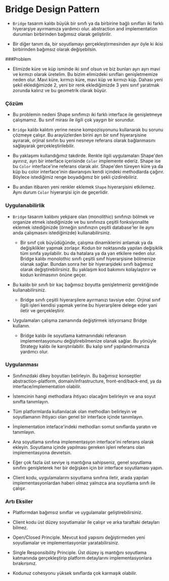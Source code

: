 # Bridge Design Pattern

- `Bridge` tasarım kalıbı büyük bir sınıfı ya da birbirine bağlı sınıfları iki farklı hiyerarşiye
ayırmamıza yardımcı olur. abstraction and implementation durumları birbirinden bağımsız olarak
  geliştirilir. 
  
- Bir diğer tanım da, bir soyutlamayı gerçekleştirmesinden ayır öyle ki ikisi birbirinden bağımsız
olarak değişebilsin.
  
###Problem
- Elimizde küre ve küp isminde iki sınıf olsun ve biz bunları ayrı ayrı mavi ve kırmızı olarak 
üretelim. Bu bizim elimizdeki sınıfları genişletmemize neden olur. Mavi küre, kırmızı küre, mavi küp ve
  kırmızı küp. Dahası yeni şekil eklediğimizde 2, yeni bir renk eklediğimizde 3 yeni sınıf yaratmak 
  zorunda kalırız ve bu geometrik olarak büyür.
  
  
### Çözüm

- Bu problemin nedeni Shape  sınıfımızı iki farklı interface ile genişletmeye çalışmamız.
Bu sınıf mirası ile ilgili çok yaygın bir sorundur.
  
- `Bridge` kalıbı kalıtım yerine nesne kompozisyonunu kullanarak bu sorunu çözmeye çalışır.
Bu arayüzlerden birini ayrı bir sınıf hiyerarşisine ayırarak, orjinal sınıfın bu yeni nesneye
  referans olarak bağlanmasını sağlayarak gerçekleştirilebilir. 
  
- Bu yaklaşımı kullandığımız takdirde. Renkle ilgili uygulamaları Shape'den ayırırız, ayrı bir 
interface içerisinde `Color` implemente ederiz. Shape ise bu `Color` interface'ine referans olarak
  alır. Shape'den türeyen küre ya da küp bu color interface'inin davranışını kendi içindeki methodlarda
  çağırır. Böylece istediğimiz renge boyadığımız bir şekli çizdirebiliriz.
  
- Bu andan itibaren yeni renkler eklemek `Shape` hiyerarşisini etkilemez. Aynı durum `Color` hiyerarşisi 
için de geçerlidir.

### Uygulanabilirlik

- `Bridge` tasarım kalıbını yekpare olan (monolithic) sınıfınızı bölmek ve organize etmek 
istediğinizde ve bu sınıfınıza çeşitli fonksiyonalite eklemek istediğinizde (örneğin sınıfınızın
  çeşitli database'ler ile aynı anda çalışmasını istediğinizde) kullanabilirsiniz.
  
  - Bir sınıf çok büyüdüğünde, çalışma dinamiklerini anlamak ya da değişiklikler yapmak zorlaşır.
  Kodun bir noktasında yapılan değişiklik tüm sınıfa yayılabilir. bu da hatalara ya da yan etkilere
    neden olur.
    Bridge kalıbı monolothic sınıfı çeşitli sınıf hiyerarşisine bölmenize olanak sağlar. Bundan sonra
    her bir hiyerarşideki sınıfı bağımsız olarak değiştirebilirsiniz. Bu yaklaşım kod bakımını
    kolaylaştırır ve kodun kırılmasının önüne geçer.
    
- Bu kalıbı bir sınıfı bir kaç bağımsız boyutta genişletmeniz gerektiğinde kullanabilirsiniz.

  - Bridge sınıfı çeşitli hiyerarşilere ayırmanızı tavsiye eder. Orjinal sınıf ilgili işleri 
  kendisi yapmak yerine bu hiyerarşilere delege eder yani iletir ve gerçekleştirir.
    
- Uygulamaları çalışma zamanında değiştirmek istiyorsanız Bridge kullanın.

  - Bridge kalıbı ile soyutlama katmanındaki referansın implementasyonunu değiştirebilmenize
  olanak sağlar. Bu yönüyle Strategy kalıbı ile karıştırılabilir. Bu kalıp sınıf yapılandırmanıza
    yardımcı olur. 

### Uygulanması

- Sınıfınızdaki dikey boyutları belirleyin. Bu bağımsız konseptler abstraction-platform,
  domain/infrastructure, front-end/back-end, ya da interface/implementation olabilir.
  
- İstemcinin hangi methodlara ihtiyacı olacağını belirleyin ve ana soyut sınıfta tanımlayın.

- Tüm platformlarda kullanılacak olan methodları belirleyin ve soyutlamanın ihtiyacı olan genel
bir interface içinde tanımlayın.
  
- İmplementation inteface'indeki methodları somut sınıflarda yaratın ve tanımlayın.

- Ana soyutlama sınıfına implementasyon interface'ini referans olarak ekleyin. Soyutlama 
içinde yapılması gereken işleri referans olan implementasyona devretsin. 
  
- Eğer çok fazla üst seviye iş mantığına sahipseniz, genel soyutlama sınıfını genişleterek
her bir değişken için bir interface soyutlaması yapın.
  
- Client kodu, uygulamalarını soyutlama sınıfına iletir, arada yapılan implementasyonlardan haberi 
olmaz yalnızca ana soyutlama sınıfı ile çalışır.
  
### Artı Eksiler

+ Platformdan bağımsız sınıflar ve uygulamalar geliştirebilirsiniz.

+ Client kodu üst düzey soyutlamalar ile çalışır ve arka taraftaki detayları bilmez.

+ Open/Closed Principle. Mevcut kod yapısını değiştirmeden yeni soyutlamalar ve 
  implementasyonlar yaratabilirsiniz.
  
+ Single Responsibility Principle. Üst düzey iş mantığını soyutlama katmanında gerçekleştirip
platform detaylarını implementasyonlara bırakırsınız.
  
- Kodunuz cohesyonu yüksek sınıflarda çok karmaşık olabilir. 